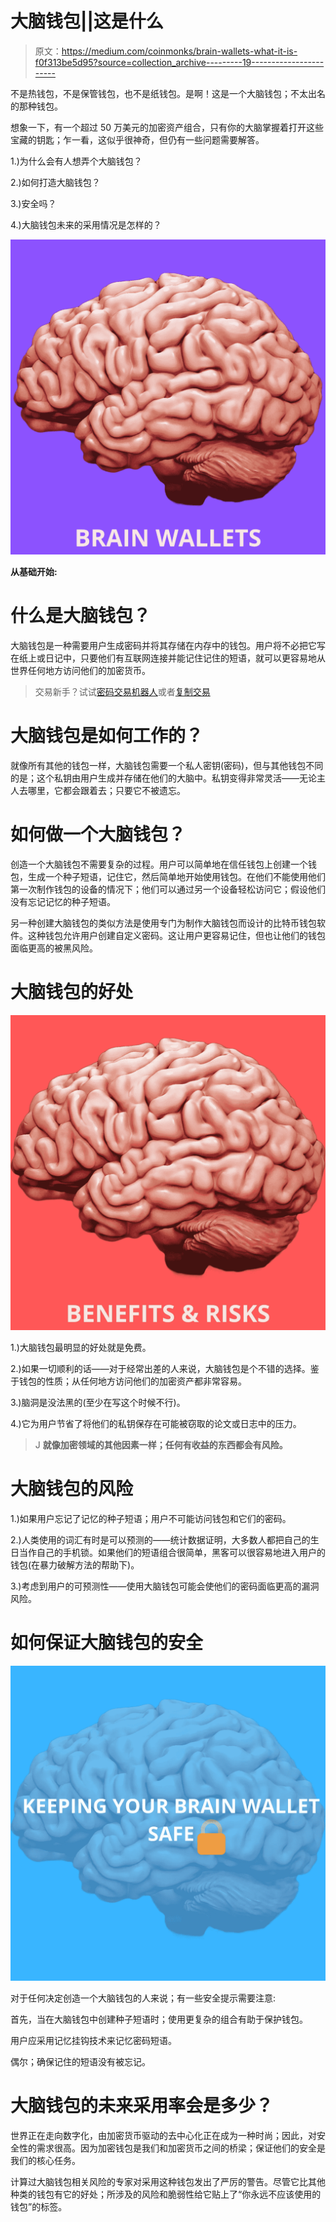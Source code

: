 # 大脑钱包||这是什么

> 原文：<https://medium.com/coinmonks/brain-wallets-what-it-is-f0f313be5d95?source=collection_archive---------19----------------------->

不是热钱包，不是保管钱包，也不是纸钱包。是啊！这是一个大脑钱包；不太出名的那种钱包。

想象一下，有一个超过 50 万美元的加密资产组合，只有你的大脑掌握着打开这些宝藏的钥匙；乍一看，这似乎很神奇，但仍有一些问题需要解答。

1.)为什么会有人想弄个大脑钱包？

2.)如何打造大脑钱包？

3.)安全吗？

4.)大脑钱包未来的采用情况是怎样的？

![](img/f95870fa8dc9e53956ca666e7cfc4ef0.png)

**从基础开始:**

# 什么是大脑钱包？

大脑钱包是一种需要用户生成密码并将其存储在内存中的钱包。用户将不必把它写在纸上或日记中，只要他们有互联网连接并能记住记住的短语，就可以更容易地从世界任何地方访问他们的加密货币。

> 交易新手？试试[密码交易机器人](/coinmonks/crypto-trading-bot-c2ffce8acb2a)或者[复制交易](/coinmonks/top-10-crypto-copy-trading-platforms-for-beginners-d0c37c7d698c)

# 大脑钱包是如何工作的？

就像所有其他的钱包一样，大脑钱包需要一个私人密钥(密码)，但与其他钱包不同的是；这个私钥由用户生成并存储在他们的大脑中。私钥变得非常灵活——无论主人去哪里，它都会跟着去；只要它不被遗忘。

# 如何做一个大脑钱包？

创造一个大脑钱包不需要复杂的过程。用户可以简单地在信任钱包上创建一个钱包，生成一个种子短语，记住它，然后简单地开始使用钱包。在他们不能使用他们第一次制作钱包的设备的情况下；他们可以通过另一个设备轻松访问它；假设他们没有忘记记忆的种子短语。

另一种创建大脑钱包的类似方法是使用专门为制作大脑钱包而设计的比特币钱包软件。这种钱包允许用户创建自定义密码。这让用户更容易记住，但也让他们的钱包面临更高的被黑风险。

# 大脑钱包的好处

![](img/da4d3d374c32e047a27fe89d0f028208.png)

1.)大脑钱包最明显的好处就是免费。

2.)如果一切顺利的话——对于经常出差的人来说，大脑钱包是个不错的选择。鉴于钱包的性质；从任何地方访问他们的加密资产都非常容易。

3.)脑洞是没法黑的(至少在写这个时候不行)。

4.)它为用户节省了将他们的私钥保存在可能被窃取的论文或日志中的压力。

> J **就像加密领域的其他因素一样；任何有收益的东西都会有风险。**

# 大脑钱包的风险

1.)如果用户忘记了记忆的种子短语；用户不可能访问钱包和它们的密码。

2.)人类使用的词汇有时是可以预测的——统计数据证明，大多数人都把自己的生日当作自己的手机锁。如果他们的短语组合很简单，黑客可以很容易地进入用户的钱包(在暴力破解方法的帮助下)。

3.)考虑到用户的可预测性——使用大脑钱包可能会使他们的密码面临更高的漏洞风险。

# 如何保证大脑钱包的安全

![](img/8e8b16f567ffdade8bd40ce59ad03cdd.png)

对于任何决定创造一个大脑钱包的人来说；有一些安全提示需要注意:

首先，当在大脑钱包中创建种子短语时；使用更复杂的组合有助于保护钱包。

用户应采用记忆挂钩技术来记忆密码短语。

偶尔；确保记住的短语没有被忘记。

# 大脑钱包的未来采用率会是多少？

世界正在走向数字化，由加密货币驱动的去中心化正在成为一种时尚；因此，对安全性的需求很高。因为加密钱包是我们和加密货币之间的桥梁；保证他们的安全是我们的核心任务。

计算过大脑钱包相关风险的专家对采用这种钱包发出了严厉的警告。尽管它比其他种类的钱包有它的好处；所涉及的风险和脆弱性给它贴上了“你永远不应该使用的钱包”的标签。